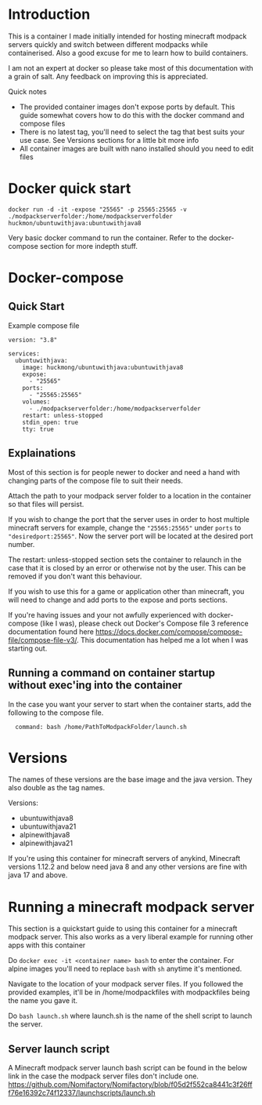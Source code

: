 # Introduction

This is a container I made initially intended for hosting minecraft modpack servers quickly and switch between different modpacks while containerised. Also a good excuse for me to learn how to build containers.

I am not an expert at docker so please take most of this documentation with a grain of salt. Any feedback on improving this is appreciated.

Quick notes
- The provided container images don't expose ports by default. This guide somewhat covers how to do this with the docker command and compose files
- There is no latest tag, you'll need to select the tag that best suits your use case. See Versions sections for a little bit more info
- All container images are built with nano installed should you need to edit files

# Docker quick start

`docker run -d -it -expose "25565" -p 25565:25565 -v ./modpackserverfolder:/home/modpackserverfolder huckmon/ubuntuwithjava:ubuntuwithjava8`

Very basic docker command to run the container. Refer to the docker-compose section for more indepth stuff.

# Docker-compose

## Quick Start

Example compose file 

```
version: "3.8"

services:
  ubuntuwithjava:
    image: huckmong/ubuntuwithjava:ubuntuwithjava8
    expose:
      - "25565"
    ports:
      - "25565:25565"
    volumes:
      - ./modpackserverfolder:/home/modpackserverfolder
    restart: unless-stopped
    stdin_open: true
    tty: true

```

## Explainations 

Most of this section is for people newer to docker and need a hand with changing parts of the compose file to suit their needs.

Attach the path to your modpack server folder to a location in the container so that files will persist.

If you wish to change the port that the server uses in order to host multiple minecraft servers for example, change the `"25565:25565"` under `ports` to `"desiredport:25565"`. Now the server port will be located at the desired port number.

The restart: unless-stopped section sets the container to relaunch in the case that it is closed by an error or otherwise not by the user. This can be removed if you don't want this behaviour.

If you wish to use this for a game or application other than minecraft, you will need to change and add ports to the expose and ports sections.

If you're having issues and your not awfully experienced with docker-compose (like I was), please check out Docker's Compose file 3 reference documentation found here https://docs.docker.com/compose/compose-file/compose-file-v3/. This documentation has helped me a lot when I was starting out.

## Running a command on container startup without exec'ing into the container

In the case you want your server to start when the container starts, add the following to the compose file.
```
  command: bash /home/PathToModpackFolder/launch.sh
```

# Versions

The names of these versions are the base image and the java version. They also double as the tag names.

Versions:
- ubuntuwithjava8
- ubuntuwithjava21
- alpinewithjava8
- alpinewithjava21

If you're using this container for minecraft servers of anykind, Minecraft versions 1.12.2 and below need java 8 and any other versions are fine with java 17 and above.

# Running a minecraft modpack server

This section is a quickstart guide to using this container for a minecraft modpack server. This also works as a very liberal example for running other apps with this container

Do `docker exec -it <container name> bash` to enter the container. For alpine images you'll need to replace `bash` with `sh` anytime it's mentioned.

Navigate to the location of your modpack server files. If you followed the provided examples, it'll be in /home/modpackfiles with modpackfiles being the name you gave it.

Do `bash launch.sh` where launch.sh is the name of the shell script to launch the server.

## Server launch script

A Minecraft modpack server launch bash script can be found in the below link in the case the modpack server files don't include one.
https://github.com/Nomifactory/Nomifactory/blob/f05d2f552ca8441c3f26fff76e16392c74f12337/launchscripts/launch.sh